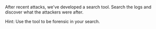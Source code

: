 After recent attacks, we've developed a search tool. Search the logs and discover what the attackers were after.

Hint: Use the tool to be forensic in your search.